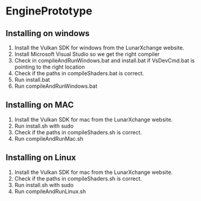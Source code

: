 # EnginePrototype

## Installing on windows 
1. Install the Vulkan SDK for windows from the LunarXchange website.
2. Install Microsoft Visual Studio so we get the right compiler
3. Check in compileAndRunWindows.bat and install.bat if VsDevCmd.bat is pointing to the right location
4. Check if the paths in compileShaders.bat is correct.
5. Run install.bat
6. Run compileAndRunWindows.bat 

## Installing on MAC
1. Install the Vulkan SDK for mac from the LunarXchange website.
3. Run install.sh with sudo
2. Check if the paths in compileShaders.sh is correct.
4. Run compileAndRunMac.sh 

## Installing on Linux
1. Install the Vulkan SDK for mac from the LunarXchange website.
2. Check if the paths in compileShaders.sh is correct.
3. Run install.sh with sudo
4. Run compileAndRunLinux.sh
